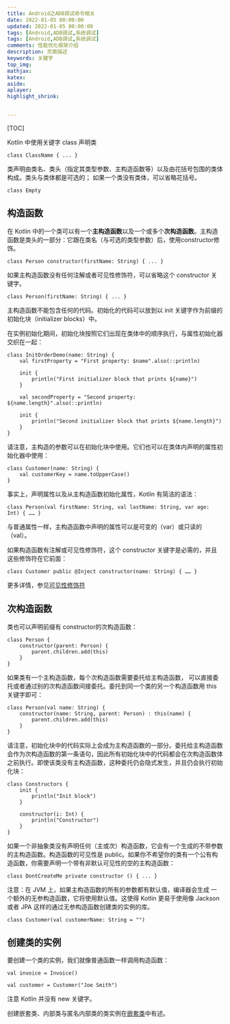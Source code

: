 ```yaml
---
title: Android之ADB调试命令相关
date: 2022-01-05 00:00:00
updated: 2022-01-05 00:00:00
tags: [Android,ADB调试,系统调试]
tags: [Android,ADB调试,系统调试]
comments: 性能优化框架介绍
description: 页面描述
keywords: 关键字
top_img:
mathjax:
katex:
aside:
aplayer:
highlight_shrink:


---
```


[TOC]

Kotlin 中使用关键字 class 声明类

```
class ClassName { ... }
```
类声明由类名、类头（指定其类型参数、主构造函数等）以及由花括号包围的类体构成。类头与类体都是可选的； 如果一个类没有类体，可以省略花括号。

```
class Empty
```

## 构造函数

在 Kotlin 中的一个类可以有一个**主构造函数**以及一个或多个**次构造函数**。主构造函数是类头的一部分：它跟在类名（与可选的类型参数）后，使用constructor修饰。

```
class Person constructor(firstName: String) { ... }
```
如果主构造函数没有任何注解或者可见性修饰符，可以省略这个 constructor 关键字。
```
class Person(firstName: String) { ... }
```

主构造函数不能包含任何的代码。初始化的代码可以放到以 init 关键字作为前缀的初始化块（initializer blocks）中。

在实例初始化期间，初始化块按照它们出现在类体中的顺序执行，与属性初始化器交织在一起：
```
class InitOrderDemo(name: String) {
    val firstProperty = "First property: $name".also(::println)
    
    init {
        println("First initializer block that prints ${name}")
    }
    
    val secondProperty = "Second property: ${name.length}".also(::println)
    
    init {
        println("Second initializer block that prints ${name.length}")
    }
}
```

请注意，主构造的参数可以在初始化块中使用。它们也可以在类体内声明的属性初始化器中使用：
```
class Customer(name: String) {
    val customerKey = name.toUpperCase()
}
```

事实上，声明属性以及从主构造函数初始化属性，Kotlin 有简洁的语法：
```
class Person(val firstName: String, val lastName: String, var age: Int) { …… }
```

与普通属性一样，主构造函数中声明的属性可以是可变的（var）或只读的（val）。

如果构造函数有注解或可见性修饰符，这个 constructor 关键字是必需的，并且这些修饰符在它前面：
```
class Customer public @Inject constructor(name: String) { …… }
```
更多详情，参见[可见性修饰符](https://www.kotlincn.net/docs/reference/visibility-modifiers.html#%E6%9E%84%E9%80%A0%E5%87%BD%E6%95%B0)

## 次构造函数

类也可以声明前缀有 constructor的次构造函数：
```
class Person {
    constructor(parent: Person) {
        parent.children.add(this)
    }
}
```

如果类有一个主构造函数，每个次构造函数需要委托给主构造函数， 可以直接委托或者通过别的次构造函数间接委托。委托到同一个类的另一个构造函数用 this 关键字即可：
```
class Person(val name: String) {
    constructor(name: String, parent: Person) : this(name) {
        parent.children.add(this)
    }
}
```
请注意，初始化块中的代码实际上会成为主构造函数的一部分。委托给主构造函数会作为次构造函数的第一条语句，因此所有初始化块中的代码都会在次构造函数体之前执行。即使该类没有主构造函数，这种委托仍会隐式发生，并且仍会执行初始化块：
```
class Constructors {
    init {
        println("Init block")
    }

    constructor(i: Int) {
        println("Constructor")
    }
}
```

如果一个非抽象类没有声明任何（主或次）构造函数，它会有一个生成的不带参数的主构造函数。构造函数的可见性是 public。如果你不希望你的类有一个公有构造函数，你需要声明一个带有非默认可见性的空的主构造函数：
```
class DontCreateMe private constructor () { ... }
```

注意：在 JVM 上，如果主构造函数的所有的参数都有默认值，编译器会生成 一个额外的无参构造函数，它将使用默认值。这使得 Kotlin 更易于使用像 Jackson 或者 JPA 这样的通过无参构造函数创建类的实例的库。
```
class Customer(val customerName: String = "")
```

## 创建类的实例

要创建一个类的实例，我们就像普通函数一样调用构造函数：
```
val invoice = Invoice()

val customer = Customer("Joe Smith")
```
注意 Kotlin 并没有 new 关键字。

创建嵌套类、内部类与匿名内部类的类实例在[嵌套类](https://www.kotlincn.net/docs/reference/nested-classes.html)中有述。

